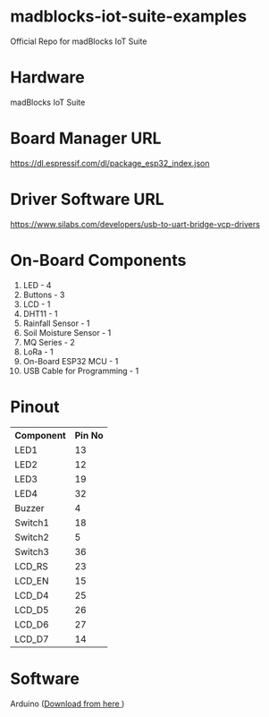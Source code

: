 # madblocks-iot-suite-examples
Official Repo for madBlocks IoT Suite 

# Hardware
madBlocks IoT Suite

# Board Manager URL
https://dl.espressif.com/dl/package_esp32_index.json

# Driver Software URL
https://www.silabs.com/developers/usb-to-uart-bridge-vcp-drivers

# On-Board Components
1. LED - 4
2. Buttons - 3
3. LCD - 1
4. DHT11 - 1
5. Rainfall Sensor - 1
6. Soil Moisture Sensor - 1
7. MQ Series - 2
8. LoRa - 1
9. On-Board ESP32 MCU - 1
10. USB Cable for Programming - 1

# Pinout

<table>
  <tr>
    <th> Component </th>
    <th> Pin No </th>
  </tr>
  <tr>
    <td>LED1</td>
    <td>13</td>
  </tr>
  <tr>
    <td>LED2</td>
    <td>12</td>
  </tr>
  <tr>
    <td>LED3</td>
    <td>19</td>
  </tr>
  <tr>
    <td>LED4</td>
    <td>32</td>
  </tr>
  <tr>
    <td>Buzzer</td>
    <td>4</td>
  </tr>
  <tr>
    <td>Switch1</td>
    <td>18</td>
  </tr>
  <tr>
    <td>Switch2</td>
    <td>5</td>
  </tr>
  <tr>
    <td>Switch3</td>
    <td>36</td>
  </tr>
  <tr>
    <td>LCD_RS</td>
    <td>23</td>
  </tr>
  <tr>
    <td>LCD_EN</td>
    <td>15</td>
  </tr>
  <tr>
    <td>LCD_D4</td>
    <td>25</td>
  </tr>
  <tr>
    <td>LCD_D5</td>
    <td>26</td>
  </tr>
  <tr>
    <td>LCD_D6</td>
    <td>27</td>
  </tr>
  <tr>
    <td>LCD_D7</td>
    <td>14</td>
  </tr>
</table>

# Software
Arduino (<a href="https://www.arduino.cc/en/software">Download from here </a>)
